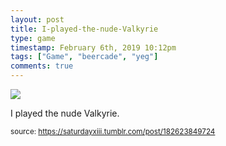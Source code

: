 ```yaml
---
layout: post
title: I-played-the-nude-Valkyrie
type: game
timestamp: February 6th, 2019 10:12pm
tags: ["Game", "beercade", "yeg"]
comments: true
---
```

<img src="https://saturdayxiii.github.io/media/182623849724.jpg"/>

I played the nude Valkyrie.
 
  
<small>source: https://saturdayxiii.tumblr.com/post/182623849724</small>